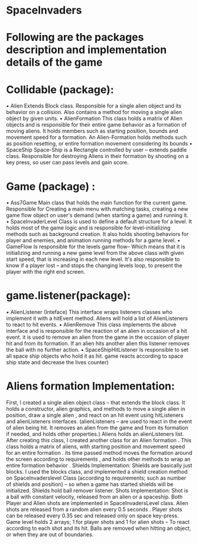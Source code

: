 # SpaceInvaders

# Following are the packages description and implementation details of the game

# Collidable (package):
• Alien
    Extends Block class. Responsible for a single alien object and its behavior on a collision.
    Also contains a method for moving a single alien object by given units.
• AlienFormation
    This class holds a matrix of Alien objects and is responsible for their entire game behavior as a formation of moving aliens.
    It holds members such as starting position, bounds and movement speed for a formation.
    An Alien-Formation holds methods such as position resetting, or entire formation movement considering its bounds
• SpaceShip
    Space-Ship is a Rectangle controlled by user – extends paddle class. Responsible for destroying Aliens in their formation by shooting on a key press, so user can pass levels and gain score.


# Game (package) :
• Ass7Game
    Main class that holds the main function for the current game.
    Responsible for Creating a main menu with matching tasks, creating a new game flow object on user's demand (when starting a game) and running it.
• SpaceInvaderLevel
    Class is used to define a default structure for a level.
    It holds most of the game logic and is responsible for level-initializing methods such as background creation.
    It also holds shooting behaviors for player and enemies, and animation running methods for a game level.
• GameFlow
    Is responsible for the levels game flow–
    Which means that it is initializing and running a new game level from the above class with given start speed, that is increasing in each new level. It's also responsible to know if a player lost – and stops the changing levels loop, to present the player with the right end screen.


# game.listener(package):
▪ AlienListener (Inteface)
    This interface wraps listeners classes who implement it with a hitEvent method. Aliens will hold a list of AlienListeners to react to hit events.
▪ AlienRemove
    This class implements the above interface and is responsible for the reaction of an alien in occasion of a hit event.
    it is used to remove an alien from the game in the occasion of player hit and from its formation.
    If an alien hits another alien this listener removes the ball with no further action.
▪ SpaceShipHitListener
    Is responsible to set all space ship objects who hold it as hit.
    game reacts according to space ship state and decrease the lives counter)


# Aliens formation Implementation:

First, I created a single alien object class – that extends the block class.
It holds a constructor, alien graphics, and methods to move a single alien in position, draw a single alien , and react on an hit event using hitListeners and alienListeners interfaces.
(alienListeners – are used to react in the event of alien being hit.
It removes an alien from the game and from its formation if needed, and holds other properties.)
Aliens holds an alienListeners list.
After creating this class, I created another class for an Alien formation .
This class holds a matrix of aliens, with starting position and movement speed for an entire formation . its time passed method moves the formation around the screen according to requirements , and holds other methods to wrap an entire formation behavior .
Shields Implementation:
Shields are basically just blocks.
I used the blocks class, and implemented a shield creation method on SpaceInvaderslevel Class (according to requirements; such as number of shields and position) –
so when a game has started shields will be initialized. Shields hold ball remover listener.
Shots Implementation:
Shot is a ball with constant velocity, released from an alien or a spaceship.
Both Player and Alien shots are implemented in SpaceInvadersLevel class.
Alien shots are released from a random alien every 0.5 seconds .
Player shots can be released every 0.35 sec and released only on space key-press.
Game level holds 2 arrays; 1 for player shots and 1 for alien shots –
To react according to each shot and its hit. Balls are removed when hitting an object, or when they are out of boundaries.
